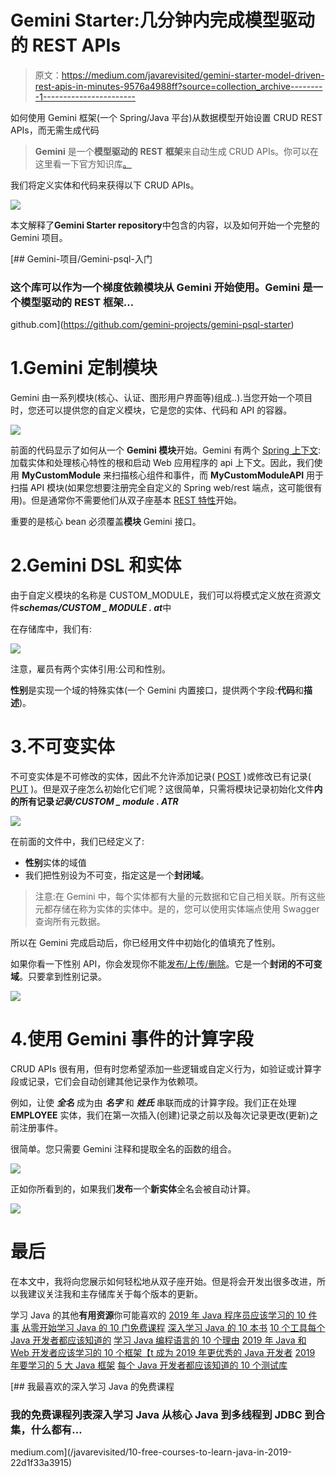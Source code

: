 # Gemini Starter:几分钟内完成模型驱动的 REST APIs

> 原文：<https://medium.com/javarevisited/gemini-starter-model-driven-rest-apis-in-minutes-9576a4988ff?source=collection_archive---------1----------------------->

如何使用 Gemini 框架(一个 Spring/Java 平台)从数据模型开始设置 CRUD REST APIs，而无需生成代码

> **Gemini** 是一个**模型驱动的** **REST** **框架**来自动生成 CRUD APIs。你可以在这里看一下官方知识库[。](https://github.com/gemini-projects/gemini)

我们将定义实体和代码来获得以下 CRUD APIs。

![](img/82cdf0910fdf481b584504bb08ae6c1a.png)

本文解释了**Gemini Starter repository**中包含的内容，以及如何开始一个完整的 Gemini 项目。

 [## Gemini-项目/Gemini-psql-入门

### 这个库可以作为一个梯度依赖模块从 Gemini 开始使用。Gemini 是一个模型驱动的 REST 框架…

github.com](https://github.com/gemini-projects/gemini-psql-starter) 

# 1.Gemini 定制模块

Gemini 由一系列模块(核心、认证、图形用户界面等)组成..).当您开始一个项目时，您还可以提供您的自定义模块，它是您的实体、代码和 API 的容器。

![](img/2e80ee7e75149e1c8d8ec3ac790326c0.png)

前面的代码显示了如何从一个 **Gemini 模块**开始。Gemini 有两个 [Spring 上下文](https://javarevisited.blogspot.com/2019/02/difference-between-contextconfiguration-and-springapplicationConfiguration-annotations-in-spring-boot-testing.html):加载实体和处理核心特性的根和启动 Web 应用程序的 api 上下文。因此，我们使用 **MyCustomModule** 来扫描核心组件和事件，而 **MyCustomModuleAPI** 用于扫描 API 模块(如果您想要注册完全自定义的 Spring web/rest 端点，这可能很有用)。但是通常你不需要他们从双子座基本 [REST 特性](https://javarevisited.blogspot.com/2016/05/what-are-idempotent-and-safe-methods-of-HTTP-and-REST.html#axzz5j9AEsxuT)开始。

重要的是核心 bean 必须覆盖**模块** Gemini 接口。

# 2.Gemini DSL 和实体

由于自定义模块的名称是 CUSTOM_MODULE，我们可以将模式定义放在资源文件***schemas/CUSTOM _ MODULE . at***中

在存储库中，我们有:

![](img/6909b46b4096d526bcdd80f903082bda.png)

注意，雇员有两个实体引用:公司和性别。

**性别**是实现一个域的特殊实体(一个 Gemini 内置接口，提供两个字段:**代码**和**描述**)。

# 3.不可变实体

不可变实体是不可修改的实体，因此不允许添加记录( [POST](https://javarevisited.blogspot.com/2016/10/difference-between-put-and-post-in-restful-web-service.html) )或修改已有记录( [PUT](https://www.java67.com/2016/09/when-to-use-put-or-post-in-restful-web-services.html) )。但是双子座怎么初始化它们呢？这很简单，只需将模块记录初始化文件**内的所有记录*记录/CUSTOM _ module . ATR***

![](img/12251d6830f18bc0af371e0bf94fd342.png)

在前面的文件中，我们已经定义了:

*   **性别**实体的域值
*   我们把性别设为不可变，指定这是一个**封闭域**。

> 注意:在 Gemini 中，每个实体都有大量的元数据和它自己相关联。所有这些元都存储在称为实体的实体中。是的，您可以使用实体端点使用 Swagger 查询所有元数据。

所以在 Gemini 完成启动后，你已经用文件中初始化的值填充了性别。

如果你看一下性别 API，你会发现你不能[发布/上传/删除](https://javarevisited.blogspot.com/2016/04/what-is-purpose-of-http-request-types-in-RESTful-web-service.html)。它是一个**封闭的不可变域**。只要拿到性别记录。

![](img/c9c7fcc471f31f6063ac2ae448875584.png)

# 4.使用 Gemini 事件的计算字段

CRUD APIs 很有用，但有时您希望添加一些逻辑或自定义行为，如验证或计算字段或记录，它们会自动创建其他记录作为依赖项。

例如，让使 ***全名*** 成为由 ***名字*** 和 ***姓氏*** 串联而成的计算字段。我们正在处理 **EMPLOYEE** 实体，我们在第一次插入(创建)记录之前以及每次记录更改(更新)之前注册事件。

很简单。您只需要 Gemini 注释和提取全名的函数的组合。

![](img/e481ee664390a60502f33b22769ebf75.png)

正如你所看到的，如果我们**发布**一个**新实体**全名会被自动计算。

![](img/5d19be3a4c294627a1751e197ddbf8f3.png)

# 最后

在本文中，我将向您展示如何轻松地从双子座开始。但是将会开发出很多改进，所以我建议关注我和主存储库关于每个版本的更新。

学习 Java 的其他**有用资源**你可能喜欢的
[2019 年 Java 程序员应该学习的 10 件事](https://javarevisited.blogspot.com/2017/12/10-things-java-programmers-should-learn.html#axzz5atl0BngO)
[从零开始学习 Java 的 10 门免费课程](http://www.java67.com/2018/08/top-10-free-java-courses-for-beginners-experienced-developers.html)
[深入学习 Java 的 10 本书](https://medium.freecodecamp.org/must-read-books-to-learn-java-programming-327a3768ea2f)
[10 个工具每个 Java 开发者都应该知道的](http://www.java67.com/2018/04/10-tools-java-developers-should-learn.html)
[学习 Java 编程语言的 10 个理由](http://javarevisited.blogspot.sg/2013/04/10-reasons-to-learn-java-programming.html)
[2019 年 Java 和 Web 开发者应该学习的 10 个框架【t 成为 2019 年更优秀的 Java 开发者](http://javarevisited.blogspot.sg/2018/01/10-frameworks-java-and-web-developers-should-learn.html)
[2019 年要学习的 5 大 Java 框架](http://javarevisited.blogspot.sg/2018/04/top-5-java-frameworks-to-learn-in-2018_27.html)
[每个 Java 开发者都应该知道的 10 个测试库](https://javarevisited.blogspot.sg/2018/01/10-unit-testing-and-integration-tools-for-java-programmers.html)

[](/javarevisited/10-free-courses-to-learn-java-in-2019-22d1f33a3915) [## 我最喜欢的深入学习 Java 的免费课程

### 我的免费课程列表深入学习 Java 从核心 Java 到多线程到 JDBC 到合集，什么都有…

medium.com](/javarevisited/10-free-courses-to-learn-java-in-2019-22d1f33a3915)